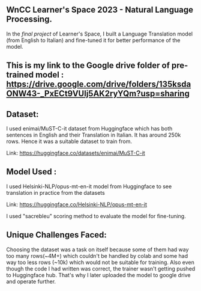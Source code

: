 ## WnCC Learner's Space 2023 - Natural Language Processing.

In the *final project* of Learner's Space, I built a Language Translation model (from English to Italian) and fine-tuned it for better performance of the model. 
## This is my link to the Google drive folder of pre-trained model : https://drive.google.com/drive/folders/135ksdaONW43-_PxECt9VUlj5AK2ryYQm?usp=sharing

## Dataset:
I used enimai/MuST-C-it dataset from Huggingface which has both sentences in English and their Translation in Italian. It has around 250k rows. Hence it was a suitable dataset to train from.

Link: https://huggingface.co/datasets/enimai/MuST-C-it

## Model Used : 
I used Helsinki-NLP/opus-mt-en-it model from Huggingface to see translation in practice from the datasets

Link: https://huggingface.co/Helsinki-NLP/opus-mt-en-it

I used "sacrebleu" scoring method to evaluate the model for fine-tuning. 

## Unique Challenges Faced:
Choosing the dataset was a task on itself because some of them had way too many rows(~4M+) which couldn't be handled by colab and some had way too less rows (~10k) which would not be suitable for training. Also even though the code I had written was correct, the trainer wasn't getting pushed to Huggingface hub. That's why I later uploaded the model to google drive and operate further.
